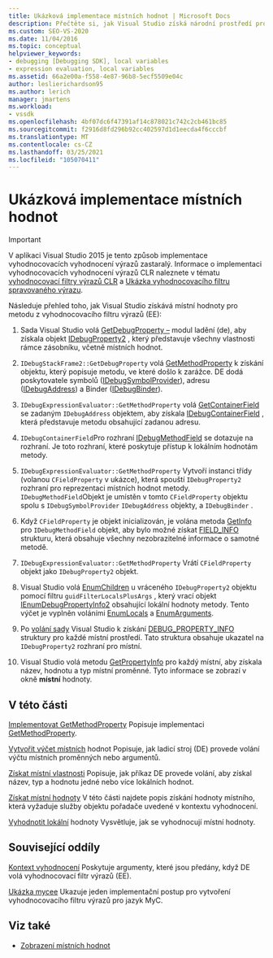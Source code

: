 ```yaml
---
title: Ukázková implementace místních hodnot | Microsoft Docs
description: Přečtěte si, jak Visual Studio získá národní prostředí pro metodu z vyhodnocovacího filtru výrazů v tomto článku.
ms.custom: SEO-VS-2020
ms.date: 11/04/2016
ms.topic: conceptual
helpviewer_keywords:
- debugging [Debugging SDK], local variables
- expression evaluation, local variables
ms.assetid: 66a2e00a-f558-4e87-96b8-5ecf5509e04c
author: leslierichardson95
ms.author: lerich
manager: jmartens
ms.workload:
- vssdk
ms.openlocfilehash: 4bf07dc6f47391af14c878021c742c2cb461bc85
ms.sourcegitcommit: f2916d8fd296b92cc402597d1d1eecda4f6cccbf
ms.translationtype: MT
ms.contentlocale: cs-CZ
ms.lasthandoff: 03/25/2021
ms.locfileid: "105070411"
---
```

# <a name="sample-implementation-of-locals"></a>Ukázková implementace místních hodnot
> [!IMPORTANT]
> V aplikaci Visual Studio 2015 je tento způsob implementace vyhodnocovacích vyhodnocení výrazů zastaralý. Informace o implementaci vyhodnocovacích vyhodnocení výrazů CLR naleznete v tématu [vyhodnocovací filtry výrazů CLR](https://github.com/Microsoft/ConcordExtensibilitySamples/wiki/CLR-Expression-Evaluators) a [Ukázka vyhodnocovacího filtru spravovaného výrazu](https://github.com/Microsoft/ConcordExtensibilitySamples/wiki/Managed-Expression-Evaluator-Sample).

 Následuje přehled toho, jak Visual Studio získává místní hodnoty pro metodu z vyhodnocovacího filtru výrazů (EE):

1. Sada Visual Studio volá [GetDebugProperty –](../../extensibility/debugger/reference/idebugstackframe2-getdebugproperty.md) modul ladění (de), aby získala objekt [IDebugProperty2](../../extensibility/debugger/reference/idebugproperty2.md) , který představuje všechny vlastnosti rámce zásobníku, včetně místních hodnot.

2. `IDebugStackFrame2::GetDebugProperty` volá [GetMethodProperty](../../extensibility/debugger/reference/idebugexpressionevaluator-getmethodproperty.md) k získání objektu, který popisuje metodu, ve které došlo k zarážce. DE dodá poskytovatele symbolů ([IDebugSymbolProvider](../../extensibility/debugger/reference/idebugsymbolprovider.md)), adresu ([IDebugAddress](../../extensibility/debugger/reference/idebugaddress.md)) a Binder ([IDebugBinder](../../extensibility/debugger/reference/idebugbinder.md)).

3. `IDebugExpressionEvaluator::GetMethodProperty` volá [GetContainerField](../../extensibility/debugger/reference/idebugsymbolprovider-getcontainerfield.md) se zadaným `IDebugAddress` objektem, aby získala [IDebugContainerField](../../extensibility/debugger/reference/idebugcontainerfield.md) , která představuje metodu obsahující zadanou adresu.

4. `IDebugContainerField`Pro rozhraní [IDebugMethodField](../../extensibility/debugger/reference/idebugmethodfield.md) se dotazuje na rozhraní. Je toto rozhraní, které poskytuje přístup k lokálním hodnotám metody.

5. `IDebugExpressionEvaluator::GetMethodProperty` Vytvoří instanci třídy (volanou `CFieldProperty` v ukázce), která spouští `IDebugProperty2` rozhraní pro reprezentaci místních hodnot metody. `IDebugMethodField`Objekt je umístěn v tomto `CFieldProperty` objektu spolu s `IDebugSymbolProvider` `IDebugAddress` objekty, a `IDebugBinder` .

6. Když `CFieldProperty` je objekt inicializován, je volána metoda [GetInfo](../../extensibility/debugger/reference/idebugfield-getinfo.md) pro `IDebugMethodField` objekt, aby bylo možné získat [FIELD_INFO](../../extensibility/debugger/reference/field-info.md) strukturu, která obsahuje všechny nezobrazitelné informace o samotné metodě.

7. `IDebugExpressionEvaluator::GetMethodProperty` Vrátí `CFieldProperty` objekt jako `IDebugProperty2` objekt.

8. Visual Studio volá [EnumChildren](../../extensibility/debugger/reference/idebugproperty2-enumchildren.md) u vráceného `IDebugProperty2` objektu pomocí filtru `guidFilterLocalsPlusArgs` , který vrací objekt [IEnumDebugPropertyInfo2](../../extensibility/debugger/reference/ienumdebugpropertyinfo2.md) obsahující lokální hodnoty metody. Tento výčet je vyplněn voláními [EnumLocals](../../extensibility/debugger/reference/idebugmethodfield-enumlocals.md) a [EnumArguments](../../extensibility/debugger/reference/idebugmethodfield-enumarguments.md).

9. Po [volání sady](../../extensibility/debugger/reference/ienumdebugpropertyinfo2-next.md) Visual Studio k získání [DEBUG_PROPERTY_INFO](../../extensibility/debugger/reference/debug-property-info.md) struktury pro každé místní prostředí. Tato struktura obsahuje ukazatel na `IDebugProperty2` rozhraní pro místní.

10. Visual Studio volá metodu [GetPropertyInfo](../../extensibility/debugger/reference/idebugproperty2-getpropertyinfo.md) pro každý místní, aby získala název, hodnotu a typ místní proměnné. Tyto informace se zobrazí v okně **místní** hodnoty.

## <a name="in-this-section"></a>V této části
 [Implementovat GetMethodProperty](../../extensibility/debugger/implementing-getmethodproperty.md) Popisuje implementaci [GetMethodProperty](../../extensibility/debugger/reference/idebugexpressionevaluator-getmethodproperty.md).

 [Vytvořit výčet místních](../../extensibility/debugger/enumerating-locals.md) hodnot Popisuje, jak ladicí stroj (DE) provede volání výčtu místních proměnných nebo argumentů.

 [Získat místní vlastnosti](../../extensibility/debugger/getting-local-properties.md) Popisuje, jak příkaz DE provede volání, aby získal název, typ a hodnotu jedné nebo více lokálních hodnot.

 [Získat místní hodnoty](../../extensibility/debugger/getting-local-values.md) V této části najdete popis získání hodnoty místního, která vyžaduje služby objektu pořadače uvedené v kontextu vyhodnocení.

 [Vyhodnotit lokální](../../extensibility/debugger/evaluating-locals.md) hodnoty Vysvětluje, jak se vyhodnocují místní hodnoty.

## <a name="related-sections"></a>Související oddíly
 [Kontext vyhodnocení](../../extensibility/debugger/evaluation-context.md) Poskytuje argumenty, které jsou předány, když DE volá vyhodnocovací filtr výrazů (EE).

 [Ukázka mycee](/previous-versions/) Ukazuje jeden implementační postup pro vytvoření vyhodnocovacího filtru výrazů pro jazyk MyC.

## <a name="see-also"></a>Viz také
- [Zobrazení místních hodnot](../../extensibility/debugger/displaying-locals.md)